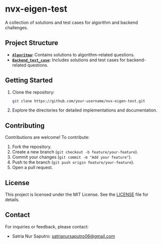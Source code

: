 # nvx-eigen-test

A collection of solutions and test cases for algorithm and backend challenges.

## Project Structure

- **[`Algoritma`](./Algoritma):** Contains solutions to algorithm-related questions.
- **[`Backend_test_case`](./Backend_test_case):** Includes solutions and test cases for backend-related questions.

## Getting Started

1. Clone the repository:
    ```bash
    git clone https://github.com/your-username/nvx-eigen-test.git
    ```
2. Explore the directories for detailed implementations and documentation.

## Contributing

Contributions are welcome! To contribute:
1. Fork the repository.
2. Create a new branch (`git checkout -b feature/your-feature`).
3. Commit your changes (`git commit -m "Add your feature"`).
4. Push to the branch (`git push origin feature/your-feature`).
5. Open a pull request.

## License

This project is licensed under the MIT License. See the [LICENSE](https://opensource.org/license/mit) file for details.

## Contact

For inquiries or feedback, please contact:
- Satria Nur Saputro: [satrianursaputro06@gmail.com](mailto:satrianursaputro06@gmail.com)


